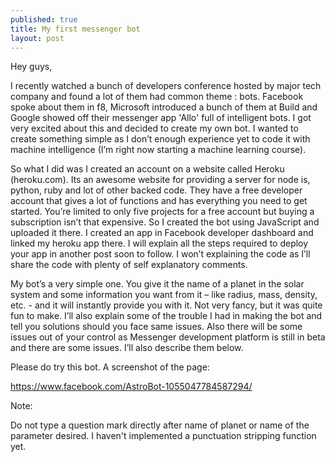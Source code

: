 ```yaml
---
published: true
title: My first messenger bot
layout: post
---
```

Hey guys,

I recently watched a bunch of developers conference hosted by major tech company and found a lot of them had common theme : bots. Facebook spoke about them in f8, Microsoft introduced a bunch of them at Build and Google showed off their messenger app 'Allo' full of intelligent bots. I got very excited about this and decided to create my own bot. I wanted to create something simple as I don’t enough experience yet to code it with machine intelligence (I’m right now starting a machine learning course).

So what I did was I created an account on a website called Heroku (heroku.com). Its an awesome website for providing a server for node is, python, ruby and lot of other backed code. They have a free developer account that gives a lot of functions and has everything you need to get started. You’re limited to only five projects for a free account but buying a subscription isn’t that expensive. So I created the bot using JavaScript and uploaded it there. I created an app in Facebook developer dashboard and linked my heroku app there. I will explain all the steps required to deploy your app in another post soon to follow. I won’t explaining the code as I’ll share the code with plenty of self explanatory comments.

My bot’s a very simple one. You give it the name of a planet in the solar system and some information you want from it – like radius, mass, density, etc. - and it will instantly provide you with it. Not very fancy, but it was quite fun to make. I’ll also explain some of the trouble I had in making the bot and tell you solutions should you face same issues. Also there will be some issues out of your control as Messenger development platform is still in beta and there are some issues. I’ll also describe them below.

Please do try this bot. A screenshot of the page:


https://www.facebook.com/AstroBot-1055047784587294/

Note:

Do not type a question mark directly after name of planet or name of the parameter desired. I haven't implemented a punctuation stripping function yet.